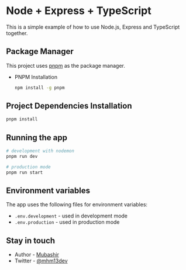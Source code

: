 # Node + Express + TypeScript

This is a simple example of how to use Node.js, Express and TypeScript together.

## Package Manager

This project uses [pnpm](https://pnpm.io/) as the package manager.

- PNPM Installation
  ```bash
  npm install -g pnpm
  ```

## Project Dependencies Installation

```bash
pnpm install
```

## Running the app

```bash
# development with nodemon
pnpm run dev

# production mode
pnpm run start
```

## Environment variables

The app uses the following files for environment variables:

- `.env.development` - used in development mode
- `.env.production` - used in production mode

## Stay in touch

- Author - [Mubashir](https://mhm13.dev)
- Twitter - [@mhm13dev](https://twitter.com/mhm13dev)
